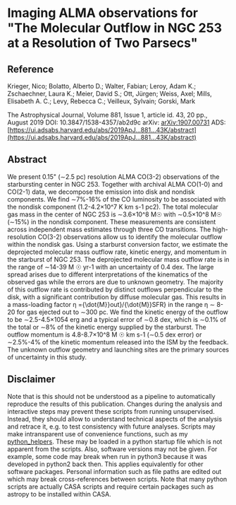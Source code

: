 # Imaging ALMA observations for "The Molecular Outflow in NGC 253 at a Resolution of Two Parsecs"

## Reference

Krieger, Nico; Bolatto, Alberto D.; Walter, Fabian; Leroy, Adam K.; Zschaechner, Laura K.; Meier, David S.; Ott, Jürgen; Weiss, Axel; Mills, Elisabeth A. C.; Levy, Rebecca C.; Veilleux, Sylvain; Gorski, Mark

The Astrophysical Journal, Volume 881, Issue 1, article id. 43, 20 pp., August 2019
DOI: 10.3847/1538-4357/ab2d9c
arXiv: [arXiv:1907.00731](https://ui.adsabs.harvard.edu/link_gateway/2019ApJ...881...43K/arxiv:1907.00731)
ADS: [https://ui.adsabs.harvard.edu/abs/2019ApJ...881...43K/abstract](https://ui.adsabs.harvard.edu/abs/2019ApJ...881...43K/abstract)


## Abstract

We present 0.15" (∼2.5 pc) resolution ALMA CO(3-2) observations of the starbursting center in NGC 253. Together with archival ALMA CO(1-0) and CO(2-1) data, we decompose the emission into disk and nondisk components. We find ∼7%-16% of the CO luminosity to be associated with the nondisk component (1.2-4.2×10^7 K km s-1 pc2). The total molecular gas mass in the center of NGC 253 is ∼3.6×10^8 M☉ with ∼0.5×10^8 M☉ (∼15%) in the nondisk component. These measurements are consistent across independent mass estimates through three CO transitions. The high-resolution CO(3-2) observations allow us to identify the molecular outflow within the nondisk gas. Using a starburst conversion factor, we estimate the deprojected molecular mass outflow rate, kinetic energy, and momentum in the starburst of NGC 253. The deprojected molecular mass outflow rate is in the range of ∼14-39 M ☉ yr-1 with an uncertainty of 0.4 dex. The large spread arises due to different interpretations of the kinematics of the observed gas while the errors are due to unknown geometry. The majority of this outflow rate is contributed by distinct outflows perpendicular to the disk, with a significant contribution by diffuse molecular gas. This results in a mass-loading factor η ={\dot{M}}out}/{\dot{M}}SFR} in the range η ∼ 8-20 for gas ejected out to ∼300 pc. We find the kinetic energy of the outflow to be ∼2.5-4.5×1054 erg and a typical error of ∼0.8 dex, which is ∼0.1% of the total or ∼8% of the kinetic energy supplied by the starburst. The outflow momentum is 4.8-8.7×10^8 M ☉ km s-1 (∼0.5 dex error) or ∼2.5%-4% of the kinetic momentum released into the ISM by the feedback. The unknown outflow geometry and launching sites are the primary sources of uncertainty in this study.


## Disclaimer

Note that is this should not be understood as a pipeline to automatically reproduce the results of this publication.
Changes during the analysis and interactive steps may prevent these scripts from running unsupervised.
Instead, they should allow to understand technical aspects of the analysis and retrace it, e.g. to test consistency with future analyses.
Scripts may make intransparent use of convenience functions, such as my [python_helpers](https://github.com/GiantMolecularCloud/python_helpers).
These may be loaded in a python startup file which is not apparent from the scripts.
Also, software versions may not be given. For example, some code may break when run in python3 because it was developed in python2 back then. This applies equivalently for other software packages.
Personal information such as file paths are edited out which may break cross-references between scripts.
Note that many python scripts are actually CASA scripts and require certain packages such as astropy to be installed within CASA.
